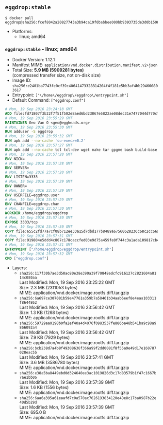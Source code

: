 ## `eggdrop:stable`

```console
$ docker pull eggdrop@sha256:fcef8042a20827743a3b94ca19f0babbee000bb9393735de3d0b1598a872413b
```

-	Platforms:
	-	linux; amd64

### `eggdrop:stable` - linux; amd64

-	Docker Version: 1.12.1
-	Manifest MIME: `application/vnd.docker.distribution.manifest.v2+json`
-	Total Size: **5.9 MB (5909281 bytes)**  
	(compressed transfer size, not on-disk size)
-	Image ID: `sha256:e2401ba7743fe0cf39c40641473328314204f4f181e5bb3af4bb294660803617`
-	Entrypoint: `["\/home\/eggdrop\/eggdrop\/entrypoint.sh"]`
-	Default Command: `["eggdrop.conf"]`

```dockerfile
# Mon, 19 Sep 2016 23:24:18 GMT
ADD file:fd71807f3b22f7f51f502e8aed6bd23067e6822ae08dec31e7477044d770cf48 in / 
# Mon, 19 Sep 2016 23:55:29 GMT
MAINTAINER Geo Van O <geo@eggheads.org>
# Mon, 19 Sep 2016 23:55:30 GMT
RUN adduser -S eggdrop
# Mon, 19 Sep 2016 23:55:32 GMT
RUN apk add --no-cache 'su-exec>=0.2'
# Mon, 19 Sep 2016 23:57:27 GMT
RUN apk add --no-cache tcl tcl-dev wget make tar gpgme bash build-base   && wget ftp://ftp.eggheads.org/pub/eggdrop/source/stable/eggdrop1.6.21.tar.gz   && wget ftp://ftp.eggheads.org/pub/eggdrop/source/stable/eggdrop1.6.21.tar.gz.asc   && gpg --keyserver ha.pool.sks-keyservers.net --recv-key B0B3D92ABE1D20233A2ECB01DB909F5EE7C0E7F7   && gpg --batch --verify eggdrop1.6.21.tar.gz.asc eggdrop1.6.21.tar.gz   && rm eggdrop1.6.21.tar.gz.asc   && tar -zxvf eggdrop1.6.21.tar.gz   && rm eggdrop1.6.21.tar.gz   && ( cd eggdrop1.6.21     && CFLAGS="-std=gnu89" ./configure --with-tclinc=/usr/include/tcl.h --with-tcllib=/usr/lib/libtcl8.6.so     && make config     && make     && make install DEST=/home/eggdrop/eggdrop )   && rm -rf eggdrop1.6.21   && mkdir /home/eggdrop/eggdrop/data   && chown -R eggdrop /home/eggdrop/eggdrop   && apk del tcl-dev wget make tar gpgme build-base
# Mon, 19 Sep 2016 23:57:28 GMT
ENV NICK=
# Mon, 19 Sep 2016 23:57:28 GMT
ENV SERVER=
# Mon, 19 Sep 2016 23:57:28 GMT
ENV LISTEN=3333
# Mon, 19 Sep 2016 23:57:29 GMT
ENV OWNER=
# Mon, 19 Sep 2016 23:57:29 GMT
ENV USERFILE=eggdrop.user
# Mon, 19 Sep 2016 23:57:29 GMT
ENV CHANFILE=eggdrop.chan
# Mon, 19 Sep 2016 23:57:30 GMT
WORKDIR /home/eggdrop/eggdrop
# Mon, 19 Sep 2016 23:57:30 GMT
EXPOSE 3333/tcp
# Mon, 19 Sep 2016 23:57:30 GMT
COPY file:655c2fd77a7cf08b712ee33a15d7dbd177b8489a67560628236c68c2cc66aa58 in /home/eggdrop/eggdrop 
# Mon, 19 Sep 2016 23:57:31 GMT
COPY file:919804e5ddd4c807c178caccfed03e9d75a459fe0f744c3a1ada109817cb44ec in /home/eggdrop/eggdrop/scripts/ 
# Mon, 19 Sep 2016 23:57:31 GMT
ENTRYPOINT ["/home/eggdrop/eggdrop/entrypoint.sh"]
# Mon, 19 Sep 2016 23:57:32 GMT
CMD ["eggdrop.conf"]
```

-	Layers:
	-	`sha256:117f30b7ae3d50ac80e38e390a39f70848edcfc916127c2821604a8114c080aa`  
		Last Modified: Mon, 19 Sep 2016 23:25:22 GMT  
		Size: 2.3 MB (2311053 bytes)  
		MIME: application/vnd.docker.image.rootfs.diff.tar.gzip
	-	`sha256:6a697ce307081b59e47761a359b7a58461b34aab6eef8e4eaa103311f8644862`  
		Last Modified: Mon, 19 Sep 2016 23:56:42 GMT  
		Size: 1.3 KB (1268 bytes)  
		MIME: application/vnd.docker.image.rootfs.diff.tar.gzip
	-	`sha256:59729aa0198b0fa2ef40a4d4076f0983537fe886ba48b541ba9c98a9866092a4`  
		Last Modified: Mon, 19 Sep 2016 23:56:42 GMT  
		Size: 7.9 KB (7929 bytes)  
		MIME: application/vnd.docker.image.rootfs.diff.tar.gzip
	-	`sha256:bcb238d7a4b8f49308636f366a99f2dd0081f8f55a9e49d17e160787028eac5b`  
		Last Modified: Mon, 19 Sep 2016 23:57:41 GMT  
		Size: 3.6 MB (3586780 bytes)  
		MIME: application/vnd.docker.image.rootfs.diff.tar.gzip
	-	`sha256:e38a5ba8449ebd0d324640ee3ac1019826d3c17d83579b1f47c1667b7ae1bb06`  
		Last Modified: Mon, 19 Sep 2016 23:57:39 GMT  
		Size: 1.6 KB (1556 bytes)  
		MIME: application/vnd.docker.image.rootfs.diff.tar.gzip
	-	`sha256:6aa6a395a61eaafd7c0a570ac7026193834120e48e8c17ba0987b22e40d5b29d`  
		Last Modified: Mon, 19 Sep 2016 23:57:39 GMT  
		Size: 695.0 B  
		MIME: application/vnd.docker.image.rootfs.diff.tar.gzip
